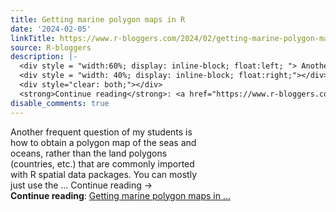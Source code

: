 ```yaml
---
title: Getting marine polygon maps in R
date: '2024-02-05'
linkTitle: https://www.r-bloggers.com/2024/02/getting-marine-polygon-maps-in-r/
source: R-bloggers
description: |-
  <div style = "width:60%; display: inline-block; float:left; "> Another frequent question of my students is how to obtain a polygon map of the seas and oceans, rather than the land polygons (countries, etc.) that are commonly imported with R spatial data packages. You can mostly just use the … Continue reading →</div>
  <div style = "width: 40%; display: inline-block; float:right;"></div>
  <div style="clear: both;"></div>
  <strong>Continue reading</strong>: <a href="https://www.r-bloggers.com/2024/02/getting-marine-polygon-maps-in-r/">Getting marine polygon maps in ...
disable_comments: true
---
```

<div style = "width:60%; display: inline-block; float:left; "> Another frequent question of my students is how to obtain a polygon map of the seas and oceans, rather than the land polygons (countries, etc.) that are commonly imported with R spatial data packages. You can mostly just use the … Continue reading →</div>
<div style = "width: 40%; display: inline-block; float:right;"></div>
<div style="clear: both;"></div>
<strong>Continue reading</strong>: <a href="https://www.r-bloggers.com/2024/02/getting-marine-polygon-maps-in-r/">Getting marine polygon maps in ...
